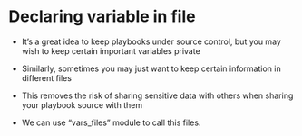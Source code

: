 # Declaring variable in file

* It’s a great idea to keep playbooks under source control, but you may wish to keep certain important variables private

* Similarly, sometimes you may just want to keep certain information in different files

* This removes the risk of sharing sensitive data with others when sharing your playbook source with them

* We can use “vars_files” module to call this files.
